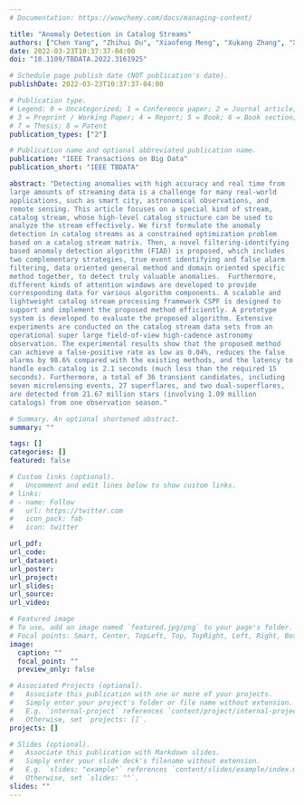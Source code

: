 ```yaml
---
# Documentation: https://wowchemy.com/docs/managing-content/

title: "Anomaly Detection in Catalog Streams"
authors: ["Chen Yang", "Zhihui Du", "Xiaofeng Meng", "Xukang Zhang", "Xinli Hao", "David Bader"]
date: 2022-03-23T10:37:37-04:00
doi: "10.1109/TBDATA.2022.3161925"

# Schedule page publish date (NOT publication's date).
publishDate: 2022-03-23T10:37:37-04:00

# Publication type.
# Legend: 0 = Uncategorized; 1 = Conference paper; 2 = Journal article;
# 3 = Preprint / Working Paper; 4 = Report; 5 = Book; 6 = Book section;
# 7 = Thesis; 8 = Patent
publication_types: ["2"]

# Publication name and optional abbreviated publication name.
publication: "IEEE Transactions on Big Data"
publication_short: "IEEE TBDATA"

abstract: "Detecting anomalies with high accuracy and real time from
large amounts of streaming data is a challenge for many real-world
applications, such as smart city, astronomical observations, and
remote sensing. This article focuses on a special kind of stream,
catalog stream, whose high-level catalog structure can be used to
analyze the stream effectively. We first formulate the anomaly
detection in catalog streams as a constrained optimization problem
based on a catalog stream matrix. Then, a novel filtering-identifying
based anomaly detection algorithm (FIAD) is proposed, which includes
two complementary strategies, true event identifying and false alarm
filtering, data oriented general method and domain oriented specific
method together, to detect truly valuable anomalies.  Furthermore,
different kinds of attention windows are developed to provide
corresponding data for various algorithm components. A scalable and
lightweight catalog stream processing framework CSPF is designed to
support and implement the proposed method efficiently. A prototype
system is developed to evaluate the proposed algorithm. Extensive
experiments are conducted on the catalog stream data sets from an
operational super large field-of-view high-cadence astronomy
observation. The experimental results show that the proposed method
can achieve a false-positive rate as low as 0.04%, reduces the false
alarms by 98.6% compared with the existing methods, and the latency to
handle each catalog is 2.1 seconds (much less than the required 15
seconds). Furthermore, a total of 36 transient candidates, including
seven microlensing events, 27 superflares, and two dual-superflares,
are detected from 21.67 million stars (involving 1.09 million
catalogs) from one observation season."

# Summary. An optional shortened abstract.
summary: ""

tags: []
categories: []
featured: false

# Custom links (optional).
#   Uncomment and edit lines below to show custom links.
# links:
# - name: Follow
#   url: https://twitter.com
#   icon_pack: fab
#   icon: twitter

url_pdf:
url_code:
url_dataset:
url_poster:
url_project:
url_slides:
url_source:
url_video:

# Featured image
# To use, add an image named `featured.jpg/png` to your page's folder. 
# Focal points: Smart, Center, TopLeft, Top, TopRight, Left, Right, BottomLeft, Bottom, BottomRight.
image:
  caption: ""
  focal_point: ""
  preview_only: false

# Associated Projects (optional).
#   Associate this publication with one or more of your projects.
#   Simply enter your project's folder or file name without extension.
#   E.g. `internal-project` references `content/project/internal-project/index.md`.
#   Otherwise, set `projects: []`.
projects: []

# Slides (optional).
#   Associate this publication with Markdown slides.
#   Simply enter your slide deck's filename without extension.
#   E.g. `slides: "example"` references `content/slides/example/index.md`.
#   Otherwise, set `slides: ""`.
slides: ""
---
```


